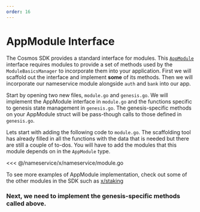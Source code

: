 ```yaml
---
order: 16
---
```


# AppModule Interface

The Cosmos SDK provides a standard interface for modules. This [`AppModule`](https://github.com/serjplus/cosmos-sdk/blob/master/types/module.go) interface requires modules to provide a set of methods used by the `ModuleBasicsManager` to incorporate them into your application. First we will scaffold out the interface and implement **some** of its methods. Then we will incorporate our nameservice module alongside `auth` and `bank` into our app.

Start by opening two new files, `module.go` and `genesis.go`. We will implement the AppModule interface in `module.go` and the functions specific to genesis state management in `genesis.go`. The genesis-specific methods on your AppModule struct will be pass-though calls to those defined in `genesis.go`.

Lets start with adding the following code to `module.go`. The scaffolding tool has already filled in all the functions with the data that is needed but there are still a couple of to-dos. You will have to add the modules that this module depends on in the `AppModule` type.

<<< @/nameservice/x/nameservice/module.go

To see more examples of AppModule implementation, check out some of the other modules in the SDK such as [x/staking](https://github.com/serjplus/cosmos-sdk/blob/master/x/staking/genesis.go)

### Next, we need to implement the genesis-specific methods called above.
